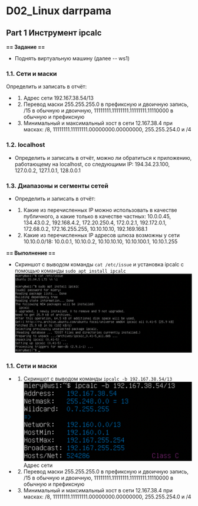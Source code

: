# D02_Linux darrpama

## Part 1 Инструмент ipcalc

**== Задание ==**

* Поднять виртуальную машину (далее -- ws1)

### 1.1. Сети и маски

Определить и записать в отчёт:

* 1) Адрес сети 192.167.38.54/13

* 2) Перевод маски 255.255.255.0 в префиксную и двоичную запись, /15 в обычную и двоичную, 11111111.11111111.11111111.11110000 в обычную и префиксную

* 3) Минимальный и максимальный хост в сети 12.167.38.4 при масках: /8, 11111111.11111111.00000000.00000000, 255.255.254.0 и /4


### 1.2. localhost

* Определить и записать в отчёт, можно ли обратиться к приложению, работающему на localhost, со следующими IP: 194.34.23.100, 127.0.0.2, 127.1.0.1, 128.0.0.1


### 1.3. Диапазоны и сегменты сетей

* Определить и записать в отчёт:

* 1) Какие из перечисленных IP можно использовать в качестве публичного, а какие только в качестве частных: 10.0.0.45, 134.43.0.2, 192.168.4.2, 172.20.250.4, 172.0.2.1, 192.172.0.1, 172.68.0.2, 172.16.255.255, 10.10.10.10, 192.169.168.1


* 2) Какие из перечисленных IP адресов шлюза возможны у сети 10.10.0.0/18: 10.0.0.1, 10.10.0.2, 10.10.10.10, 10.10.100.1, 10.10.1.255


**== Выполнение ==**

* Скриншот с выводом команды
`cat /etc/issue` и установка ipcalc с помощью команды `sudo apt install ipcalc` 
![Версия ubuntu](screenshots/P1-1.png)

### 1.1. Сети и маски

* 1) Скриншот с выводом команды `ipcalc -b 192.167.38.54/13`
![Адрес сети 192.167.38.54/13](screenshots/P1-2.png)
Адрес сети 

* 2) Перевод маски 255.255.255.0 в префиксную и двоичную запись, /15 в обычную и двоичную, 11111111.11111111.11111111.11110000 в обычную и префиксную

* 3) Минимальный и максимальный хост в сети 12.167.38.4 при масках: /8, 11111111.11111111.00000000.00000000, 255.255.254.0 и /4